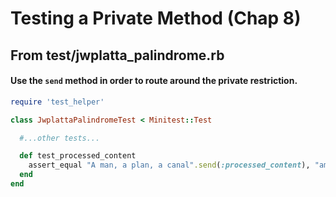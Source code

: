 # Testing a Private Method (Chap 8)

## From test/jwplatta_palindrome.rb
#### Use the `send` method in order to route around the private restriction.

```ruby
require 'test_helper'

class JwplattaPalindromeTest < Minitest::Test

  #...other tests...

  def test_processed_content
    assert_equal "A man, a plan, a canal".send(:processed_content), "amanaplanacanal"
  end
end
```